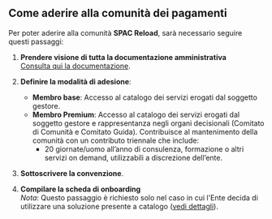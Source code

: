 ## Come aderire alla comunità dei pagamenti

Per poter aderire alla comunità **SPAC Reload**, sarà necessario seguire questi passaggi:

1. **Prendere visione di tutta la documentazione amministrativa**  
   [Consulta qui la documentazione](#).

2. **Definire la modalità di adesione**:
   - **Membro base**: Accesso al catalogo dei servizi erogati dal soggetto gestore.
   - **Membro Premium**: Accesso al catalogo dei servizi erogati dal soggetto gestore e rappresentanza negli organi decisionali (Comitato di Comunità e Comitato Guida). Contribuisce al mantenimento della comunità con un contributo triennale che include:
      - 20 giornate/uomo all’anno di consulenza, formazione o altri servizi on demand, utilizzabili a discrezione dell’ente.

3. **Sottoscrivere la convenzione**.

4. **Compilare la scheda di onboarding**  
   *Nota*: Questo passaggio è richiesto solo nel caso in cui l'Ente decida di utilizzare una soluzione presente a catalogo ([vedi dettagli](#)).
